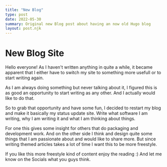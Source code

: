 ```yaml
---
title: "New Blog"
type: post
date: 2022-05-30
summary: Original new Blog post about having an now old Hugo blog
layout: post.njk
---
```


# New Blog Site

Hello everyone! As I haven't written anything in quite a while,
it became apparent that I either have to switch my site
to something more usefull or to start writing again.

As I am always doing something but never talking about it,
I figured this is as good an opportunity to start writing
as any other. And I actually would like to do that. 

So to grab that opportunity and have some fun, I decided
to restart my blog and make it basically my status update site.
Write what software I am writing, why I am writing it
and what I am thinking about things. 

For one this gives some insight for others that do
packaging and development work. And on the other side
I think and design quite some things that I am passionate about and
would like to share more. But since writing themed articles takes
a lot of time I want this to be more freestyle.

If you like this more freestyle kind of content enjoy the reading :)
And let me know on the Socials what you guys think.